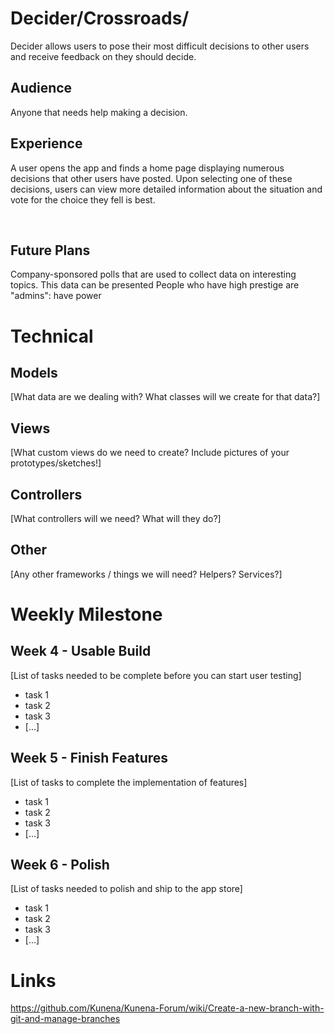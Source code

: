 # Decider/Crossroads/
Decider allows users to pose their most difficult decisions to other users and receive feedback on they should decide. 
## Audience
Anyone that needs help making a decision.
## Experience
A user opens the app and finds a home page displaying numerous decisions that other users have posted.
Upon selecting one of these decisions, users can view more detailed information about the situation and vote for the choice they fell is best. 


​
## Future Plans
Company-sponsored polls that are used to collect data on interesting topics. This data can be presented 
People who have high prestige are "admins": have power 

# Technical
## Models
[What data are we dealing with? What classes will we create for that data?]
​
## Views
[What custom views do we need to create? Include pictures of your prototypes/sketches!]
​
## Controllers
[What controllers will we need? What will they do?]
​
## Other
[Any other frameworks / things we will need? Helpers? Services?]
​
# Weekly Milestone
## Week 4 - Usable Build
[List of tasks needed to be complete before you can start user testing]
- task 1
- task 2
- task 3
- [...]
​
## Week 5 - Finish Features
[List of tasks to complete the implementation of features]
- task 1
- task 2
- task 3
- [...]
​
## Week 6 - Polish
[List of tasks needed to polish and ship to the app store]
- task 1
- task 2
- task 3
- [...]
# Links
https://github.com/Kunena/Kunena-Forum/wiki/Create-a-new-branch-with-git-and-manage-branches
